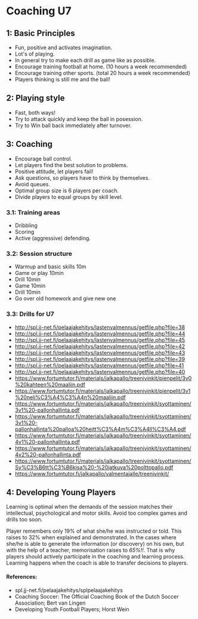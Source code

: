 # Coaching U7
## 1: Basic Principles
* Fun, positive and activates imagination.
* Lot's of playing.
* In general try to make each drill as game like as possible.
* Encourage training football at home. (10 hours a week recommended)
* Encourage training other sports. (total 20 hours a week recommended)
* Players thinking is still me and the ball!

## 2: Playing style
* Fast, both ways!
* Try to attack quickly and keep the ball in posession.
* Try to Win ball back immediately after turnover.

## 3: Coaching
* Encourage ball control.
* Let players find the best solution to problems.
* Positive attitude, let players fail!
* Ask questions, so players have to think by themselves.
* Avoid queues.
* Optimal group size is 6 players per coach.
* Divide players to equal groups by skill level.

### 3.1: Training areas
* Dribbling
* Scoring
* Active (aggressive) defending.

### 3.2: Session structure
* Warmup and basic skills 10m
* Game or play 10min
* Drill 10min
* Game 10min
* Drill 10min
* Go over old homework and give new one

### 3.3: Drills for U7
* http://spl.jj-net.fi/pelaajakehitys/lastenvalmennus/getfile.php?file=38
* http://spl.jj-net.fi/pelaajakehitys/lastenvalmennus/getfile.php?file=44
* http://spl.jj-net.fi/pelaajakehitys/lastenvalmennus/getfile.php?file=45
* http://spl.jj-net.fi/pelaajakehitys/lastenvalmennus/getfile.php?file=42
* http://spl.jj-net.fi/pelaajakehitys/lastenvalmennus/getfile.php?file=43
* http://spl.jj-net.fi/pelaajakehitys/lastenvalmennus/getfile.php?file=39
* http://spl.jj-net.fi/pelaajakehitys/lastenvalmennus/getfile.php?file=41
* http://spl.jj-net.fi/pelaajakehitys/lastenvalmennus/getfile.php?file=40
* https://www.fortumtutor.fi/materials/jalkapallo/treenivinkit/pienpelit/3v0%20kahteen%20maaliin.pdf
* https://www.fortumtutor.fi/materials/jalkapallo/treenivinkit/pienpelit/3v1%20nelj%C3%A4%C3%A4n%20maaliin.pdf
* https://www.fortumtutor.fi/materials/jalkapallo/treenivinkit/syottaminen/3v1%20-pallonhallinta.pdf
* https://www.fortumtutor.fi/materials/jalkapallo/treenivinkit/syottaminen/3v1%20-pallonhallinta%20palloa%20heitt%C3%A4m%C3%A4ll%C3%A4.pdf
* https://www.fortumtutor.fi/materials/jalkapallo/treenivinkit/syottaminen/4v1%20-pallonhallinta.pdf
* https://www.fortumtutor.fi/materials/jalkapallo/treenivinkit/syottaminen/4v2%20-pallonhallinta.pdf
* https://www.fortumtutor.fi/materials/jalkapallo/treenivinkit/syottaminen/Sy%C3%B6tt%C3%B6kisa%20-%20jatkuva%20polttopallo.pdf
* https://www.fortumtutor.fi/jalkapallo/valmentajalle/treenivinkit/

## 4: Developing Young Players
Learning is optimal when the demands of the session matches their intellectual, psychological and motor skills. Avoid too complex games and drills too soon. 

Player remembers only 19% of what she/he was instructed or told. This raises to 32% when explained and demonstrated. In the cases where she/he is able to generate the information (or discovery) on his own, but with the help of a teacher, memorisation raises to *65%!!*. That is why players should actively participate in the coaching and learning process. Learning happens when the coach is able to transfer decisions to players.


#### References:
* spl.jj-net.fi/pelaajakehitys/splpelaajakehitys
* Coaching Soccer: The Official Coaching Book of the Dutch Soccer Association; Bert van Lingen
* Developing Youth Football Players; Horst Wein
